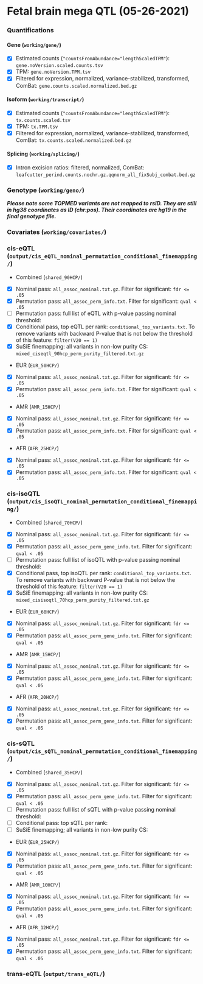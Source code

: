 # Fetal brain mega QTL (05-26-2021)
### Quantifications
#### Gene (`working/gene/`)
- [x] Estimated counts (`"countsFromAbundance="lengthScaledTPM"`): `gene.noVersion.scaled.counts.tsv`
- [x] TPM: `gene.noVersion.TPM.tsv`
- [x] Filtered for expression, normalized, variance-stabilized, transformed, ComBat: `gene.counts.scaled.normalized.bed.gz`
#### Isoform (`working/transcript/`)
- [x] Estimated counts (`"countsFromAbundance="lengthScaledTPM"`): `tx.counts.scaled.tsv`
- [x] TPM: `tx.TPM.tsv`
- [x] Filtered for expression, normalized, variance-stabilized, transformed, ComBat: `tx.counts.scaled.normalized.bed.gz`
#### Splicing (`working/splicing/`)
- [x] Intron excision ratios: filtered, normalized, ComBat: `leafcutter_perind.counts.nochr.gz.qqnorm_all_fixSubj_combat.bed.gz`

### Genotype (`working/geno/`)
***Please note some TOPMED variants are not mapped to rsID. They are still in hg38 coordinates as ID (chr:pos). Their coordinates are hg19 in the final genotype file.***

### Covariates (`working/covariates/`)

### cis-eQTL (`output/cis_eQTL_nominal_permutation_conditional_finemapping/`)
* Combined (`shared_90HCP/`)
- [x] Nominal pass: `all_assoc_nominal.txt.gz`.  Filter for significant: `fdr <= .05`
- [x] Permutation pass: `all_assoc_perm_info.txt`. Filter for significant: `qval < .05`
- [ ] Permutation pass: full list of eQTL with p-value passing nominal threshold: 
- [x] Conditional pass, top eQTL per rank: `conditional_top_variants.txt`. To remove variants with backward P-value that is not below the threshold of this feature: `filter(V20 == 1)`
- [x] SuSiE finemapping: all variants in non-low purity CS: `mixed_ciseqtl_90hcp_perm_purity_filtered.txt.gz`
* EUR (`EUR_50HCP/`)
- [x] Nominal pass: `all_assoc_nominal.txt.gz`.  Filter for significant: `fdr <= .05`
- [x] Permutation pass: `all_assoc_perm_info.txt`. Filter for significant: `qval < .05`
* AMR (`AMR_15HCP/`)
- [x] Nominal pass: `all_assoc_nominal.txt.gz`.  Filter for significant: `fdr <= .05`
- [x] Permutation pass: `all_assoc_perm_info.txt`. Filter for significant: `qval < .05`
* AFR (`AFR_25HCP/`)
- [x] Nominal pass: `all_assoc_nominal.txt.gz`.  Filter for significant: `fdr <= .05`
- [x] Permutation pass: `all_assoc_perm_info.txt`. Filter for significant: `qval < .05`

### cis-isoQTL (`output/cis_isoQTL_nominal_permutation_conditional_finemapping/`)
* Combined (`shared_70HCP/`)
- [x] Nominal pass: `all_assoc_nominal.txt.gz`.  Filter for significant: `fdr <= .05`
- [x] Permutation pass: `all_assoc_perm_gene_info.txt`. Filter for significant: `qval < .05`
- [ ] Permutation pass: full list of isoQTL with p-value passing nominal threshold: 
- [x] Conditional pass, top isoQTL per rank: `conditional_top_variants.txt`. To remove variants with backward P-value that is not below the threshold of this feature: `filter(V20 == 1)`
- [x] SuSiE finemapping: all variants in non-low purity CS: `mixed_cisisoqtl_70hcp_perm_purity_filtered.txt.gz`
* EUR (`EUR_60HCP/`)
- [x] Nominal pass: `all_assoc_nominal.txt.gz`.  Filter for significant: `fdr <= .05`
- [x] Permutation pass: `all_assoc_perm_gene_info.txt`. Filter for significant: `qval < .05`
* AMR (`AMR_15HCP/`)
- [x] Nominal pass: `all_assoc_nominal.txt.gz`.  Filter for significant: `fdr <= .05`
- [x] Permutation pass: `all_assoc_perm_gene_info.txt`. Filter for significant: `qval < .05`
* AFR (`AFR_20HCP/`)
- [x] Nominal pass: `all_assoc_nominal.txt.gz`.  Filter for significant: `fdr <= .05`
- [x] Permutation pass: `all_assoc_perm_gene_info.txt`. Filter for significant: `qval < .05`

### cis-sQTL (`output/cis_sQTL_nominal_permutation_conditional_finemapping/`)
* Combined (`shared_35HCP/`)
- [x] Nominal pass: `all_assoc_nominal.txt.gz`.  Filter for significant: `fdr <= .05`
- [x] Permutation pass: `all_assoc_perm_gene_info.txt`. Filter for significant: `qval < .05`
- [ ] Permutation pass: full list of sQTL with p-value passing nominal threshold: 
- [ ] Conditional pass: top sQTL per rank: 
- [ ] SuSiE finemapping; all variants in non-low purity CS: 
* EUR (`EUR_25HCP/`)
- [x] Nominal pass: `all_assoc_nominal.txt.gz`.  Filter for significant: `fdr <= .05`
- [x] Permutation pass: `all_assoc_perm_gene_info.txt`. Filter for significant: `qval < .05`
* AMR (`AMR_10HCP/`)
- [x] Nominal pass: `all_assoc_nominal.txt.gz`.  Filter for significant: `fdr <= .05`
- [x] Permutation pass: `all_assoc_perm_gene_info.txt`. Filter for significant: `qval < .05`
* AFR (`AFR_12HCP/`)
- [x] Nominal pass: `all_assoc_nominal.txt.gz`.  Filter for significant: `fdr <= .05`
- [x] Permutation pass: `all_assoc_perm_gene_info.txt`. Filter for significant: `qval < .05`

### trans-eQTL (`output/trans_eQTL/`)